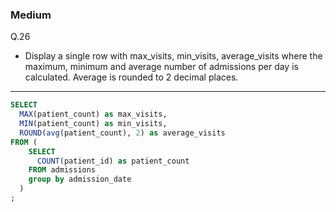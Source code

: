 ### Medium
Q.26  
* Display a single row with max_visits, min_visits, average_visits where the maximum, minimum and average number of admissions per day is calculated. Average is rounded to 2 decimal places.

---
```SQL
SELECT
  MAX(patient_count) as max_visits,
  MIN(patient_count) as min_visits,
  ROUND(avg(patient_count), 2) as average_visits
FROM (
    SELECT
      COUNT(patient_id) as patient_count
    FROM admissions
    group by admission_date
  )
;
```
